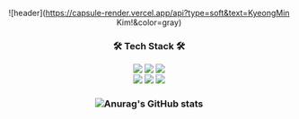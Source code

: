  <div align="center">
   
![header](https://capsule-render.vercel.app/api?type=soft&text=KyeongMin Kim!&color=gray)
 
</div>

<!-- [![Tech Blog Badge](http://img.shields.io/badge/-Tech%20blog-black?style=flat-square&logo=github&link=https://zzsza.github.io/)](https://cheery7272.tistory.com/) -->

<h3 align="center"><b>🛠 Tech Stack 🛠</b></h3>
<p align="center">
<img src="https://img.shields.io/badge/Java-007396?style=flat-square&logo=Java&logoColor=white"/></a>
<img src="https://img.shields.io/badge/Python-3776AB?style=flat-square&logo=Python&logoColor=white"/></a>
<img src="https://img.shields.io/badge/JavaScript-F7DF1E?style=flat-square&logo=JavaScript&logoColor=white"/></a><br/>
<img src="https://img.shields.io/badge/Spring-6DB33F?style=flat-square&logo=Spring&logoColor=white"/></a>
<img src="https://img.shields.io/badge/Vue.js-4FC08D?style=flat-square&logo=Vue.js&logoColor=white"/></a>
<img src="https://img.shields.io/badge/MySQL-4479A1?style=flat-square&logo=MySQL&logoColor=white"/></a><br/>
</p>

 <h3 align="center">
   
![Anurag's GitHub stats](https://github-readme-stats.vercel.app/api?username=cheery72&show_icons=true&theme=radical)
</h3>

